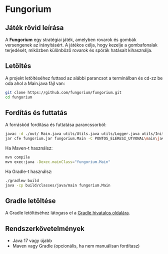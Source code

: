 # Fungorium

## Játék rövid leírása
A **Fungorium** egy stratégiai játék, amelyben rovarok és gombák versengenek az irányításért. A játékos célja, hogy kezelje a gombafonalak terjedését, miközben különböző rovarok és spórák hatásait kihasználja.

## Letöltés
A projekt letöltéséhez futtasd az alábbi parancsot a terminálban és cd-zz be oda ahol a Main.java fájl van:

```sh
git clone https://github.com/fungorium/fungorium.git
cd fungorium
```

## Fordítás és futtatás
A forráskód fordítása és futtatása parancssorból:

```sh
javac -d ./out/ Main.java utils/Utils.java utils/Logger.java utils/Initialize.java tectons/NoMushTecton.java tectons/OneThreadTecton.java tectons/Tecton.java tectons/ThreadAbsorberTecton.java spores/CannotCutSpore.java spores/ParalyzeSpore.java spores/SlowlySpore.java spores/SpeedySpore.java spores/Spore.java model/Insect.java model/Mushroom.java model/Thread.java
jar cfe fungorium.jar fungorium.Main -C PONTOS_ELERESI_UTVONAL\main\java\fungorium\out .
```

Ha Maven-t használsz:

```sh
mvn compile
mvn exec:java -Dexec.mainClass="fungorium.Main"
```

Ha Gradle-t használsz:

```sh
./gradlew build
java -cp build/classes/java/main fungorium.Main
```
## Gradle letöltése
A Gradle letöltéséhez látogass el a [Gradle hivatalos oldalára](https://gradle.org/install/).

## Rendszerkövetelmények
- Java 17 vagy újabb
- Maven vagy Gradle (opcionális, ha nem manuálisan fordítasz)